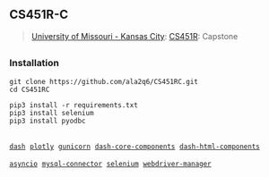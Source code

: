 ## CS451R-C
> [University of Missouri - Kansas City](https://www.umkc.edu): [CS451R](https://catalog.umkc.edu/search/?P=COMP-SCI%20451R): Capstone
##

### Installation
```
git clone https://github.com/ala2q6/CS451RC.git
cd CS451RC

pip3 install -r requirements.txt
pip3 install selenium
pip3 install pyodbc
```

##
[`dash`](https://pypi.org/project/dash/)&nbsp; [`plotly`](https://pypi.org/project/plotly/)&nbsp; [`gunicorn`]()&nbsp;  [`dash-core-components`](https://pypi.org/project/dash-core-components/)&nbsp; [`dash-html-components`](https://pypi.org/project/dash-html-components/)&nbsp;

[`asyncio`](https://pypi.org/project/asyncio/)&nbsp; [`mysql-connector`](https://pypi.org/project/mysql-connector/)&nbsp; [`selenium`](https://pypi.org/project/selenium/)&nbsp; [`webdriver-manager`](https://pypi.org/project/webdriver-manager/)
